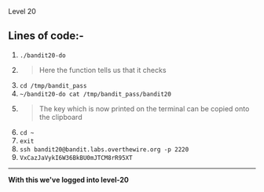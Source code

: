  Level 20
## Lines of code:-
1. `./bandit20-do`
2. > Here the function tells us that it checks 
3. `cd /tmp/bandit_pass`
4. `~/bandit20-do cat /tmp/bandit_pass/bandit20`
5. > The key which is now printed on the terminal can be copied onto the clipboard
6. `cd ~`
7. `exit`
8. `ssh bandit20@bandit.labs.overthewire.org -p 2220`
9. `VxCazJaVykI6W36BkBU0mJTCM8rR95XT`
---
**With this we've logged into level-20**

